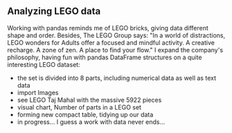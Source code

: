 ## Analyzing LEGO data
Working with pandas reminds me of LEGO bricks, giving data different shape and order. Besides, The LEGO Group says: "In a world of distractions, LEGO wonders for Adults offer a focused and mindful activity. A creative recharge. A zone of zen. A place to find your flow." I expand the company's philosophy, having fun with pandas DataFrame structures on a quite interesting LEGO dataset:

- the set is divided into 8 parts, including numerical data as well as text data
- import Images
- see LEGO Taj Mahal with the massive 5922 pieces
- visual chart, Number of parts in a LEGO set
- forming new compact table, tidying up our data
- in progress... I guess a work with data never ends...
